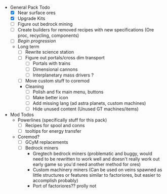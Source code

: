- General Pack Todo
	- [x] Near surface ores
	- [x] Upgrade Kits
	- [ ] Figure out bedrock mining
	- [ ] Create builders for removed recipes with new specifications (Ore proc, recycling, components)
	- [ ] *Begin progression*
	
	- Long term
		- [ ] Rewrite science station
		- [ ] Figure out portals/cross dim transport
			- [ ] Portals with trains
			- [ ] Dimensional cannons
			- [ ] Interplanetary mass drivers ?
		- [ ] Move custom stuff to coremod

		- Cleaning
			- [ ] Polish and fix main menu, buttons
			- [ ] Make better icon
			- [ ] Add missing lang (ad astra planets, custom machines)
			- [ ] Hide unused content (Unused GT machines/items)

- Mod Todos
	-  Powerlines (specifically stuff for this pack)
		- [ ] Recipes for spool and conns
		- [ ] tooltips for energy transfer
	-  Coremod?
		- [ ] GCyM replacements
		- [ ]  Bedrock miners
			- Gregtech bedrock miners (problematic and buggy, would need to be rewritten to work well and doesn't really work out early game so you'd need another method for ores)
			- Custom machinery miners
			(Can be used on veins spawned as little structures or features similar to factoriores, but easier to accomplish probably)
			- Port of factoriores?? prolly not
	